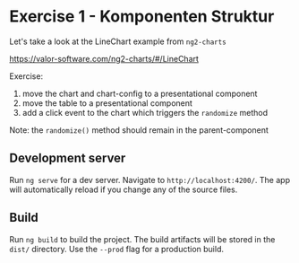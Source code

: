 # Exercise 1 - Komponenten Struktur

Let's take a look at the LineChart example from `ng2-charts`

https://valor-software.com/ng2-charts/#/LineChart

Exercise:
 1. move the chart and chart-config to a presentational component 
 2. move the table to a presentational component
 3. add a click event to the chart which triggers the `randomize` method

Note: the `randomize()` method should remain in the parent-component


## Development server

Run `ng serve` for a dev server. Navigate to `http://localhost:4200/`. The app will automatically reload if you change any of the source files.

## Build

Run `ng build` to build the project. The build artifacts will be stored in the `dist/` directory. Use the `--prod` flag for a production build.
